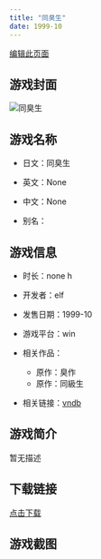 ```yaml
---
title: "同臭生"
date: 1999-10
---
```

[编辑此页面](https://github.com/ACG-3/ADV3-source/blob/main/source/_posts/games/%E5%90%8C%E8%87%AD%E7%94%9F.md)

## 游戏封面

![同臭生](https%3A//pan.timero.xyz/onedrive/img_lib_001/%E5%90%8C%E8%87%AD%E7%94%9F_cover.avif)


## 游戏名称

- 日文：同臭生
- 英文：None
- 中文：None

- 别名：


## 游戏信息

- 时长：none h
- 开发者：elf
- 发售日期：1999-10
- 游戏平台：win
- 相关作品：
   - 原作：臭作
   - 原作：同級生

- 相关链接：[vndb](https://vndb.org/v47672)


## 游戏简介

暂无描述


## 下载链接

[点击下载](https://pan.timero.xyz/onedrive/adv_lib_001/%E5%90%8C%E8%87%AD%E7%94%9F)


## 游戏截图


